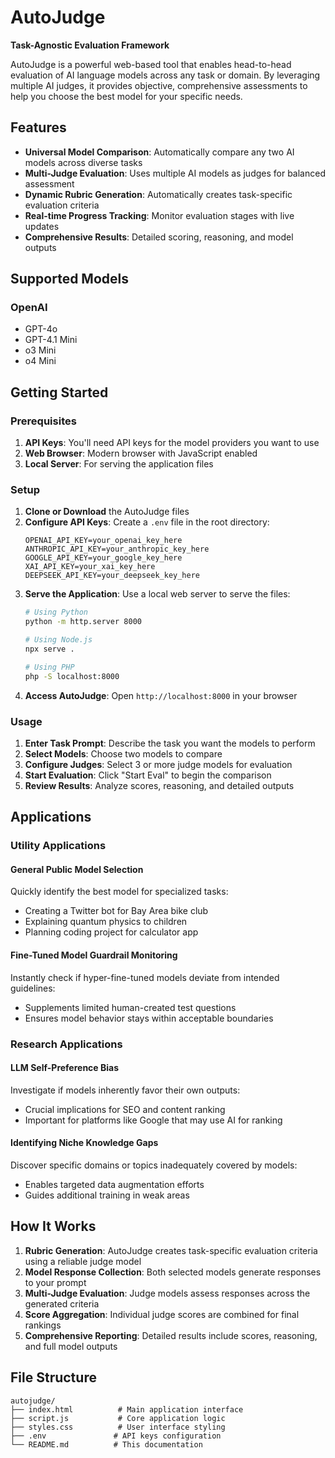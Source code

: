 # AutoJudge
**Task-Agnostic Evaluation Framework**

AutoJudge is a powerful web-based tool that enables head-to-head evaluation of AI language models across any task or domain. By leveraging multiple AI judges, it provides objective, comprehensive assessments to help you choose the best model for your specific needs.

## Features

- **Universal Model Comparison**: Automatically compare any two AI models across diverse tasks
- **Multi-Judge Evaluation**: Uses multiple AI models as judges for balanced assessment
- **Dynamic Rubric Generation**: Automatically creates task-specific evaluation criteria
- **Real-time Progress Tracking**: Monitor evaluation stages with live updates
- **Comprehensive Results**: Detailed scoring, reasoning, and model outputs

## Supported Models

### OpenAI
- GPT-4o
- GPT-4.1 Mini
- o3 Mini
- o4 Mini

## Getting Started

### Prerequisites

1. **API Keys**: You'll need API keys for the model providers you want to use
2. **Web Browser**: Modern browser with JavaScript enabled
3. **Local Server**: For serving the application files

### Setup

1. **Clone or Download** the AutoJudge files
2. **Configure API Keys**: Create a `.env` file in the root directory:
   ```
   OPENAI_API_KEY=your_openai_key_here
   ANTHROPIC_API_KEY=your_anthropic_key_here
   GOOGLE_API_KEY=your_google_key_here
   XAI_API_KEY=your_xai_key_here
   DEEPSEEK_API_KEY=your_deepseek_key_here
   ```
3. **Serve the Application**: Use a local web server to serve the files:
   ```bash
   # Using Python
   python -m http.server 8000
   
   # Using Node.js
   npx serve .
   
   # Using PHP
   php -S localhost:8000
   ```
4. **Access AutoJudge**: Open `http://localhost:8000` in your browser

### Usage

1. **Enter Task Prompt**: Describe the task you want the models to perform
2. **Select Models**: Choose two models to compare
3. **Configure Judges**: Select 3 or more judge models for evaluation
4. **Start Evaluation**: Click "Start Eval" to begin the comparison
5. **Review Results**: Analyze scores, reasoning, and detailed outputs

## Applications

### Utility Applications

#### General Public Model Selection
Quickly identify the best model for specialized tasks:
- Creating a Twitter bot for Bay Area bike club
- Explaining quantum physics to children  
- Planning coding project for calculator app

#### Fine-Tuned Model Guardrail Monitoring
Instantly check if hyper-fine-tuned models deviate from intended guidelines:
- Supplements limited human-created test questions
- Ensures model behavior stays within acceptable boundaries

### Research Applications

#### LLM Self-Preference Bias
Investigate if models inherently favor their own outputs:
- Crucial implications for SEO and content ranking
- Important for platforms like Google that may use AI for ranking

#### Identifying Niche Knowledge Gaps
Discover specific domains or topics inadequately covered by models:
- Enables targeted data augmentation efforts
- Guides additional training in weak areas

## How It Works

1. **Rubric Generation**: AutoJudge creates task-specific evaluation criteria using a reliable judge model
2. **Model Response Collection**: Both selected models generate responses to your prompt
3. **Multi-Judge Evaluation**: Judge models assess responses across the generated criteria
4. **Score Aggregation**: Individual judge scores are combined for final rankings
5. **Comprehensive Reporting**: Detailed results include scores, reasoning, and full model outputs

## File Structure

```
autojudge/
├── index.html          # Main application interface
├── script.js           # Core application logic
├── styles.css          # User interface styling
├── .env               # API keys configuration
└── README.md          # This documentation
```

